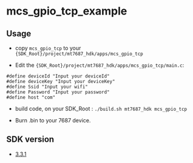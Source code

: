 # mcs_gpio_tcp_example

## Usage

* copy `mcs_gpio_tcp` to your `{SDK_Root}/project/mt7687_hdk/apps/mcs_gpio_tcp`

* Edit the `{SDK_Root}/project/mt7687_hdk/apps/mcs_gpio_tcp/main.c`:

```
#define deviceId "Input your deviceId"
#define deviceKey "Input your deviceKey"
#define Ssid "Input your wifi"
#define Password "Input your password"
#define host "com"

```

* build code, on your SDK_Root : `./build.sh mt7687_hdk mcs_gpio_tcp`

* Burn .bin to your 7687 device.

## SDK version

* [3.3.1](https://cdn.mediatek.com/download_page/index.html?platform=RTOS&version=v3.3.1&filename=LinkIt_SDK_V3.3.1_public.tar.gz)